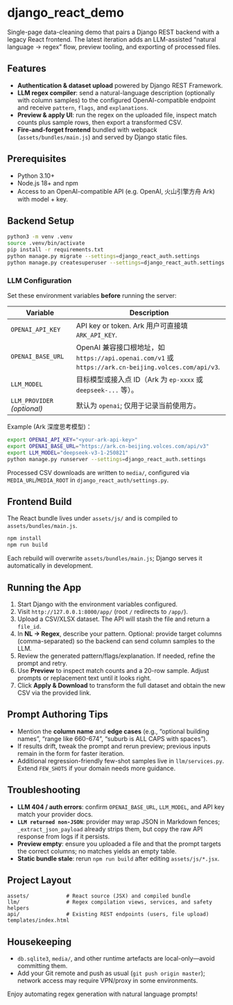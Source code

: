 # django_react_demo

Single-page data-cleaning demo that pairs a Django REST backend with a legacy React frontend. The latest iteration adds an LLM-assisted “natural language → regex” flow, preview tooling, and exporting of processed files.

## Features
- **Authentication & dataset upload** powered by Django REST Framework.
- **LLM regex compiler**: send a natural-language description (optionally with column samples) to the configured OpenAI-compatible endpoint and receive `pattern`, `flags`, and `explanations`.
- **Preview & apply UI**: run the regex on the uploaded file, inspect match counts plus sample rows, then export a transformed CSV.
- **Fire-and-forget frontend** bundled with webpack (`assets/bundles/main.js`) and served by Django static files.

## Prerequisites
- Python 3.10+
- Node.js 18+ and npm
- Access to an OpenAI-compatible API (e.g. OpenAI, 火山引擎方舟 Ark) with model + key.

## Backend Setup
```bash
python3 -m venv .venv
source .venv/bin/activate
pip install -r requirements.txt
python manage.py migrate --settings=django_react_auth.settings
python manage.py createsuperuser --settings=django_react_auth.settings  # optional
```

### LLM Configuration
Set these environment variables **before** running the server:

| Variable | Description |
| --- | --- |
| `OPENAI_API_KEY` | API key or token. Ark 用户可直接填 `ARK_API_KEY`. |
| `OPENAI_BASE_URL` | OpenAI 兼容接口根地址，如 `https://api.openai.com/v1` 或 `https://ark.cn-beijing.volces.com/api/v3`. |
| `LLM_MODEL` | 目标模型或接入点 ID（Ark 为 `ep-xxxx` 或 `deepseek-...` 等）。 |
| `LLM_PROVIDER` *(optional)* | 默认为 `openai`; 仅用于记录当前使用方。 |

Example (Ark 深度思考模型)：
```bash
export OPENAI_API_KEY="<your-ark-api-key>"
export OPENAI_BASE_URL="https://ark.cn-beijing.volces.com/api/v3"
export LLM_MODEL="deepseek-v3-1-250821"
python manage.py runserver --settings=django_react_auth.settings
```

Processed CSV downloads are written to `media/`, configured via `MEDIA_URL`/`MEDIA_ROOT` in `django_react_auth/settings.py`.

## Frontend Build
The React bundle lives under `assets/js/` and is compiled to `assets/bundles/main.js`.
```bash
npm install
npm run build
```
Each rebuild will overwrite `assets/bundles/main.js`; Django serves it automatically in development.

## Running the App
1. Start Django with the environment variables configured.
2. Visit `http://127.0.0.1:8000/app/` (root `/` redirects to `/app/`).
3. Upload a CSV/XLSX dataset. The API will stash the file and return a `file_id`.
4. In **NL → Regex**, describe your pattern. Optional: provide target columns (comma-separated) so the backend can send column samples to the LLM.
5. Review the generated pattern/flags/explanation. If needed, refine the prompt and retry.
6. Use **Preview** to inspect match counts and a 20-row sample. Adjust prompts or replacement text until it looks right.
7. Click **Apply & Download** to transform the full dataset and obtain the new CSV via the provided link.

## Prompt Authoring Tips
- Mention the **column name** and **edge cases** (e.g., “optional building names”, “range like 660-674”, “suburb is ALL CAPS with spaces”).
- If results drift, tweak the prompt and rerun preview; previous inputs remain in the form for faster iteration.
- Additional regression-friendly few-shot samples live in `llm/services.py`. Extend `FEW_SHOTS` if your domain needs more guidance.

## Troubleshooting
- **LLM 404 / auth errors**: confirm `OPENAI_BASE_URL`, `LLM_MODEL`, and API key match your provider docs.
- **`LLM returned non-JSON`**: provider may wrap JSON in Markdown fences; `_extract_json_payload` already strips them, but copy the raw API response from logs if it persists.
- **Preview empty**: ensure you uploaded a file and that the prompt targets the correct columns; no matches yields an empty table.
- **Static bundle stale**: rerun `npm run build` after editing `assets/js/*.jsx`.

## Project Layout
```
assets/            # React source (JSX) and compiled bundle
llm/               # Regex compilation views, services, and safety helpers
api/               # Existing REST endpoints (users, file upload)
templates/index.html
```

## Housekeeping
- `db.sqlite3`, `media/`, and other runtime artefacts are local-only—avoid committing them.
- Add your Git remote and push as usual (`git push origin master`); network access may require VPN/proxy in some environments.

Enjoy automating regex generation with natural language prompts!
